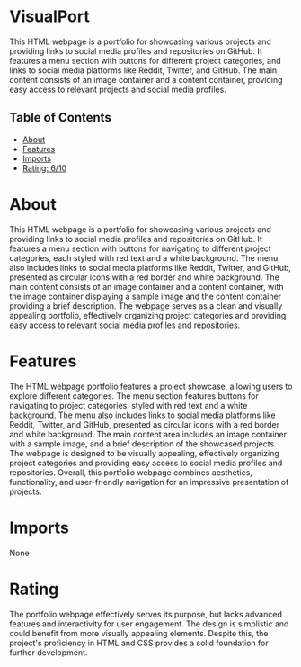 # VisualPort

This HTML webpage is a portfolio for showcasing various projects and providing links to social media profiles and repositories on GitHub. It features a menu section with buttons for different project categories, and links to social media platforms like Reddit, Twitter, and GitHub. The main content consists of an image container and a content container, providing easy access to relevant projects and social media profiles.

## Table of Contents

- [About](#about)
- [Features](#features)
- [Imports](#Imports)
- [Rating: 6/10](#Rating)

# About

This HTML webpage is a portfolio for showcasing various projects and providing links to social media profiles and repositories on GitHub. It features a menu section with buttons for navigating to different project categories, each styled with red text and a white background. The menu also includes links to social media platforms like Reddit, Twitter, and GitHub, presented as circular icons with a red border and white background. The main content consists of an image container and a content container, with the image container displaying a sample image and the content container providing a brief description. The webpage serves as a clean and visually appealing portfolio, effectively organizing project categories and providing easy access to relevant social media profiles and repositories.

# Features

The HTML webpage portfolio features a project showcase, allowing users to explore different categories. The menu section features buttons for navigating to project categories, styled with red text and a white background. The menu also includes links to social media platforms like Reddit, Twitter, and GitHub, presented as circular icons with a red border and white background. The main content area includes an image container with a sample image, and a brief description of the showcased projects. The webpage is designed to be visually appealing, effectively organizing project categories and providing easy access to social media profiles and repositories. Overall, this portfolio webpage combines aesthetics, functionality, and user-friendly navigation for an impressive presentation of projects.

# Imports

None

# Rating

The portfolio webpage effectively serves its purpose, but lacks advanced features and interactivity for user engagement. The design is simplistic and could benefit from more visually appealing elements. Despite this, the project's proficiency in HTML and CSS provides a solid foundation for further development.
